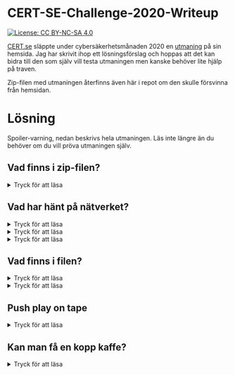 # CERT-SE-Challenge-2020-Writeup
[![License: CC BY-NC-SA 4.0](https://img.shields.io/badge/License-CC%20BY--NC--SA%204.0-lightgrey.svg)](https://creativecommons.org/licenses/by-nc-sa/4.0/)

[CERT.se](https://cert.se) släppte under cybersäkerhetsmånaden 2020 en [utmaning](https://cert.se/2020/09/cert-se-challenge-2020) på sin hemsida. Jag har skrivit ihop ett lösningsförslag och hoppas att det kan bidra till den som själv vill testa utmaningen men kanske behöver lite hjälp på traven.

Zip-filen med utmaningen återfinns även här i repot om den skulle försvinna från hemsidan.
# Lösning
Spoiler-varning, nedan beskrivs hela utmaningen. Läs inte längre än du behöver om du vill pröva utmaningen själv.
## Vad finns i zip-filen?
<details><summary>Tryck för att läsa</summary>
<p>

I zipfilen hittar du en fil med ändelsen .pcapng ett filformat som används för att spara nätverkstrafik som fångats in med till exempel [Wireshark](https://www.wireshark.org/)

Ladda ned wireshark och ta en titt i filen och se om du upptäcker något intressant.
</p>
</details>

## Vad har hänt på nätverket?

<details><summary>Tryck för att läsa</summary>
<p>

När vi öppnar pcap-filen i Wireshark kan det vara svårt att direkt se vad alla trafik som fångats in handlar om. Om vi väljer **Statistics/Conversations** får vi en översikt över trafiken i filen. Under fliken **TCP** kan vi se att det har gått trafik på bland annat port 21 och port 6697.

Det är intressant trafik som vi vill titta närmare på.

</p>
</details>

<details><summary>Tryck för att läsa</summary>
<p>

FTP, [File Transfer Protocol](https://en.wikipedia.org/wiki/File_Transfer_Protocol), är ett protokoll som överför filer mellan datorer. Protokollet skickar data i klartext och en aktör som kan avlyssna nätverkstrafiken kan därför ta del av informationen som skickas.

Genom att filtrerar på `ftp || ftp-data` i Wiresharks sökruta kan vi se all trafik som överförts med ftp.

Det är nu enkelt att se att ftp-trafiken går i klartext och vi ser till exempel att användaren **sidden** har loggat in på ftp-servern med lösenordet **k3b4bt411rik**.

Vi ser också att användaren har laddat upp en fil med kommandot `STOR demo.tar.xz`

Vi kan också se att filen laddats upp i ett antal större paket som protokollet anget som ftp-data. Högerklickar vi på ett av de större paketen och väljer **Follow/TCP Stream** kan vi spara ned filen till våran dator.

Välj **RAW** i rullgardinsmenyn **Show and save data as** och spara sedan filen som demo.tar.xz.

</p>
</details>

<details><summary>Tryck för att läsa</summary>
<p>

Port 6697 används för IRC, [Internet Relay Chat](https://en.wikipedia.org/wiki/Internet_Relay_Chat), ett protokoll för text-chat. Även IRC skickar data i klartext.

Om vi i **Statistics/Conversations** högerklickar på trafiken som gått på port 6697 och väljer **Apply as filter/Selected/A<->B** skapar Wireshark ett sökfilter i huvudfönstret som visar trafiken mellan användaren och IRC-servern.

I huvudfönstret kan vi nu högerklicka på ett av paketen och välja **Follow/TCP Stream**, detta ger oss en lättläst sammanställning över en argumentation mellan två retrodator-entusiaster som är lite oense kring vilken retroprocessor som är den bästa.

Vi ser också att användaren som tidigare laddade upp filen berättar att koden till filen är **OC1iaXQtQzBtcHV0M2VyLXcwbmQzciE/** och att koden är "krypterad".

</p>
</details>

## Vad finns i filen?

<details><summary>Tryck för att läsa</summary>
<p>

Packar vi upp demo.tar.xz får vi en fil som heter demo.zip. Vi kan se att den innehåller filen demo.tap men när vi försöker packa upp den blir vi tillfrågade om ett lösenord. Funkar koden vi kunde läsa i IRC-konversationen?

</p>
</details>

<details><summary>Tryck för att läsa</summary>
<p>

Koden från IRC-konversationen, **OC1iaXQtQzBtcHV0M2VyLXcwbmQzciE/**, fungerar inte som lösenord för att packa upp filen. Men är lösenordet verkligen krypterat?

Efter lite funderande gissar vi att lösenordet är kodat i [base64](https://en.wikipedia.org/wiki/Base64). Vi kan snabbt googla oss fram till en [base64-konverterare](https://codebeautify.org/base64-decode) och testa.

Mycket riktigt trillar det riktiga lösenordet ut och vi kan packa upp filen.

</p>
</details>

## Push play on tape

<details><summary>Tryck för att läsa</summary>
<p>

Den uppackade .tap-filen är i ett filformat som används för att spara filer som i forntiden låg på kasettband och användes till bland annat [Commodore 64](https://en.wikipedia.org/wiki/Commodore_64).

Hitta och ladda ned en C64-emulator och kör .tap-filen så får du se ett demo som visar den sista ledtråden till flaggan.

</p>
</details>

## Kan man få en kopp kaffe?

<details><summary>Tryck för att läsa</summary>
<p>

I demot finn en rullande texten som säger att att den sista ledtråden står ovan i gult, vi ser texten: <HTTP 418>

En googling på HTTP 418 leder oss till [RFC2324](https://tools.ietf.org/html/rfc2324#section-2.3.2) som var ett aprilskämt. Felmeddelande 418 I'm a teapot ska enligt RFC:n skickas av en tekanna om den ombeds brygga kaffe.

Flaggan är alltså **I'm a teapot**

</p>
</details>
